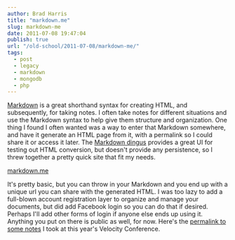 ```yaml
---
author: Brad Harris
title: "markdown.me"
slug: markdown-me
date: 2011-07-08 19:47:04
publish: true
url: "/old-school/2011-07-08/markdown-me/"
tags:
  - post
  - legacy
  - markdown
  - mongodb
  - php
---
```


[Markdown][] is a great shorthand syntax for creating HTML, and subsequently, for taking notes.  I often take notes for different situations and use the Markdown syntax to help give them structure and organization.  One thing I found I often wanted was a way to enter that Markdown somewhere, and have it generate an HTML page from it, with a permalink so I could share it or access it later.  The [Markdown dingus][] provides a great UI for testing out HTML conversion, but doesn't provide any persistence, so I threw together a pretty quick site that fit my needs.

[markdown.me][]

It's pretty basic, but you can throw in your Markdown and you end up with a unique url you can share with the generated HTML.  I was too lazy to add a full-blown account registration layer to organize and manage your documents, but did add Facebook login so you can do that if desired.  Perhaps I'll add other forms of login if anyone else ends up using it.  Anything you put on there is public as well, for now. Here's the [permalink to some notes][notes] I took at this year's Velocity Conference.

[Markdown]: http://daringfireball.net/projects/markdown/
[Markdown dingus]: http://daringfireball.net/projects/markdown/dingus
[markdown.me]: http://markdown.me
[notes]: http://markdown.me/4dfcfc5ec4fee0367a000000
